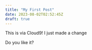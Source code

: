 ```yaml
---
title: "My First Post"
date: 2023-08-02T02:52:45Z
draft: true
---
```


This is via Cloud9! I just made a change

Do you like it?